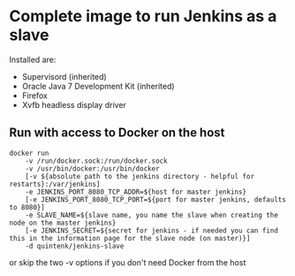 Complete image to run Jenkins as a slave
========================================

Installed are:
- Supervisord (inherited)
- Oracle Java 7 Development Kit (inherited)
- Firefox
- Xvfb headless display driver

Run with access to Docker on the host
-------------------------------------

    docker run
        -v /run/docker.sock:/run/docker.sock
        -v /usr/bin/docker:/usr/bin/docker
        [-v ${absolute path to the jenkins directory - helpful for restarts}:/var/jenkins]
        -e JENKINS_PORT_8080_TCP_ADDR=${host for master jenkins}
        [-e JENKINS_PORT_8080_TCP_PORT=${port for master jenkins, defaults to 8080}]
        -e SLAVE_NAME=${slave name, you name the slave when creating the node on the master jenkins}
        [-e JENKINS_SECRET=${secret for jenkins - if needed you can find this in the information page for the slave node (on master)}]
        -d quintenk/jenkins-slave

or skip the two -v options if you don't need Docker from the host